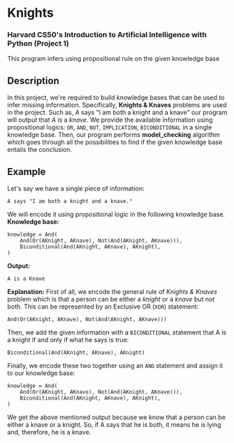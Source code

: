 # Knights
### Harvard CS50's Introduction to Artificial Intelligence with Python (Project 1)
This program infers using propositional rule on the given knowledge base

## Description
In this project, we're required to build knowledge bases that can be used to infer missing information. Specifically, **Knights & Knaves** problems are used in the project. Such as, *A* says "I am both a knight and a knave" our program will output that *A* is a *knave*. We provide the available information using propositional logics: `OR`, `AND`, `NOT`, `IMPLICATION`, `BICONDITIONAL` in a single knowledge base. Then, our program performs **model_checking** algorithm which goes through all the possibilities to find if the given knowledge base entails the conclusion.

## Example
Let's say we have a single piece of information:
```
A says "I am both a knight and a knave."
```
We will encode it using propositional logic in the following knowledge base.
**Knowledge base:**
```
knowledge = And(
    And(Or(AKnight, AKnave), Not(And(AKnight, AKnave))),
    Biconditional(And(AKnight, AKnave), AKnight),
)
```
**Output:**
```
A is a Knave
```
**Explanation:**
First of all, we encode the general rule of *Knights & Knaves* problem which is that a person can be either a *knight* or a *knave* but *not* both. This can be represented by an Exclusive OR (`XOR`) statement:
```
And(Or(AKnight, AKnave), Not(And(AKnight, AKnave)))
```
Then, we add the given information with a `BICONDITIONAL` statement that A is a knight if and only if what he says is true:
```
Biconditional(And(AKnight, AKnave), AKnight)
```
Finally, we encode these two together using an `AND` statement and assign it to our knowledge base:
```
knowledge = And(
    And(Or(AKnight, AKnave), Not(And(AKnight, AKnave))),
    Biconditional(And(AKnight, AKnave), AKnight),
)
```
We get the above mentioned output because we know that a person can be either a knave or a knight. So, if A says that he is both, it means he is lying and, therefore, he is a knave.